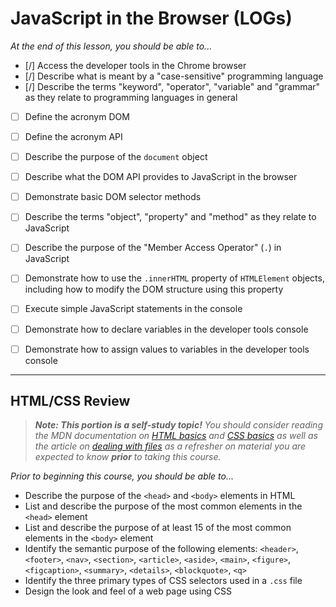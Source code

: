 # JavaScript in the Browser (LOGs)

*At the end of this lesson, you should be able to...*

- [/] Access the developer tools in the Chrome browser
- [/] Describe what is meant by a "case-sensitive" programming language
- [/] Describe the terms "keyword", "operator", "variable" and "grammar" as they relate to programming languages in general
- [ ] Define the acronym DOM
- [ ] Define the acronym API
- [ ] Describe the purpose of the `document` object
- [ ] Describe what the DOM API provides to JavaScript in the browser
- [ ] Demonstrate basic DOM selector methods
- [ ] Describe the terms "object", "property" and "method" as they relate to JavaScript
- [ ] Describe the purpose of the "Member Access Operator" (`.`) in JavaScript
- [ ] Demonstrate how to use the `.innerHTML` property of `HTMLElement` objects, including how to modify the DOM structure using this property
- [ ] Execute simple JavaScript statements in the console
- [ ] Demonstrate how to declare variables in the developer tools console
- [ ] Demonstrate how to assign values to variables in the developer tools console


----

## HTML/CSS Review

> ***Note: This portion is a self-study topic!** You should consider reading the MDN documentation on [HTML basics](https://developer.mozilla.org/docs/Learn/Getting_started_with_the_web/HTML_basics) and [CSS basics](https://developer.mozilla.org/docs/Learn/Getting_started_with_the_web/CSS_basics) as well as the article on [dealing with files](https://developer.mozilla.org/docs/Learn/Getting_started_with_the_web/Dealing_with_files) as a refresher on material you are expected to know **prior** to taking this course.*

*Prior to beginning this course, you should be able to...*

- Describe the purpose of the `<head>` and `<body>` elements in HTML
- List and describe the purpose of the most common elements in the `<head>` element
- List and describe the purpose of at least 15 of the most common elements in the `<body>` element
- Identify the semantic purpose of the following elements: `<header>`, `<footer>`, `<nav>`, `<section>`, `<article>`, `<aside>`, `<main>`, `<figure>`, `<figcaption>`, `<summary>`, `<details>`, `<blockquote>`, `<q>`
- Identify the three primary types of CSS selectors used in a `.css` file
- Design the look and feel of a web page using CSS
